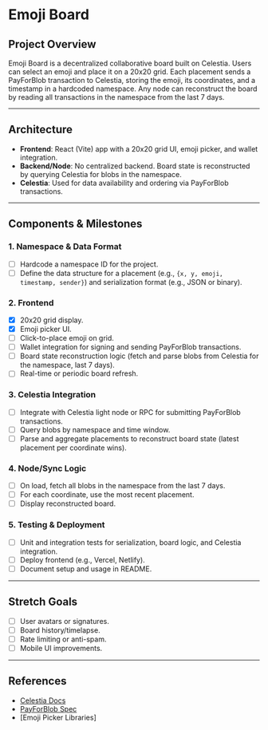 # Emoji Board

## Project Overview
Emoji Board is a decentralized collaborative board built on Celestia. Users can select an emoji and place it on a 20x20 grid. Each placement sends a PayForBlob transaction to Celestia, storing the emoji, its coordinates, and a timestamp in a hardcoded namespace. Any node can reconstruct the board by reading all transactions in the namespace from the last 7 days.

---

## Architecture
- **Frontend**: React (Vite) app with a 20x20 grid UI, emoji picker, and wallet integration.
- **Backend/Node**: No centralized backend. Board state is reconstructed by querying Celestia for blobs in the namespace.
- **Celestia**: Used for data availability and ordering via PayForBlob transactions.

---

## Components & Milestones

### 1. Namespace & Data Format
- [ ] Hardcode a namespace ID for the project.
- [ ] Define the data structure for a placement (e.g., `{x, y, emoji, timestamp, sender}`) and serialization format (e.g., JSON or binary).

### 2. Frontend
- [x] 20x20 grid display.
- [x] Emoji picker UI.
- [ ] Click-to-place emoji on grid.
- [ ] Wallet integration for signing and sending PayForBlob transactions.
- [ ] Board state reconstruction logic (fetch and parse blobs from Celestia for the namespace, last 7 days).
- [ ] Real-time or periodic board refresh.

### 3. Celestia Integration
- [ ] Integrate with Celestia light node or RPC for submitting PayForBlob transactions.
- [ ] Query blobs by namespace and time window.
- [ ] Parse and aggregate placements to reconstruct board state (latest placement per coordinate wins).

### 4. Node/Sync Logic
- [ ] On load, fetch all blobs in the namespace from the last 7 days.
- [ ] For each coordinate, use the most recent placement.
- [ ] Display reconstructed board.

### 5. Testing & Deployment
- [ ] Unit and integration tests for serialization, board logic, and Celestia integration.
- [ ] Deploy frontend (e.g., Vercel, Netlify).
- [ ] Document setup and usage in README.

---

## Stretch Goals
- [ ] User avatars or signatures.
- [ ] Board history/timelapse.
- [ ] Rate limiting or anti-spam.
- [ ] Mobile UI improvements.

---

## References
- [Celestia Docs](https://docs.celestia.org/)
- [PayForBlob Spec](https://docs.celestia.org/nodes/submit-blob)
- [Emoji Picker Libraries]